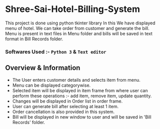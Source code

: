# Shree-Sai-Hotel-Billing-System

This project is done using python tkinter library In this We have displayed menu of hotel. We can take order from customer and generate the bill.
Menu is present in text files in Menu folder and bills will be saved in text format in Bill Records folder.

### Softwares Used :- `Python 3`   &   `Text editor`

## Overview & Information 

* The User enters customer details and selects item from menu.
* Menu can be displayed categorywise.
* Selected item will be displayed in item frame from where user can perform these operations :- add item, remove item, update quantity.
* Changes will be displayed in Order list in order frame.
* User can generate bill after selecting at least 1 item.
* Order cancellation is also provided in this system.
* Bill will be displayed in new window to user and will be saved in 'Bill Records' folder.
